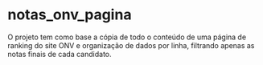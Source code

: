 # notas_onv_pagina
O projeto tem como base a cópia de todo o conteúdo de uma página de ranking do site ONV e organização de dados por linha, filtrando apenas as notas finais de cada candidato.

